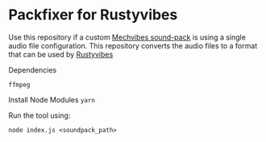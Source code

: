 # Packfixer for Rustyvibes

Use this repository if a custom [Mechvibes sound-pack](https://docs.google.com/spreadsheets/d/1PimUN_Qn3CWqfn-93YdVW8OWy8nzpz3w3me41S8S494/edit#gid=0) is using a single audio file configuration. This repository converts the audio files to a format that can be used by [Rustyvibes](https://github.com/kb24x7/rustyvibes)

Dependencies
```
ffmpeg
```

Install Node Modules
```yarn```

Run the tool using:
```
node index.js <soundpack_path>
```
